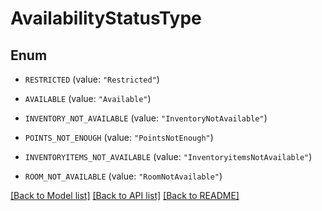 # AvailabilityStatusType

## Enum


* `RESTRICTED` (value: `"Restricted"`)

* `AVAILABLE` (value: `"Available"`)

* `INVENTORY_NOT_AVAILABLE` (value: `"InventoryNotAvailable"`)

* `POINTS_NOT_ENOUGH` (value: `"PointsNotEnough"`)

* `INVENTORYITEMS_NOT_AVAILABLE` (value: `"InventoryitemsNotAvailable"`)

* `ROOM_NOT_AVAILABLE` (value: `"RoomNotAvailable"`)


[[Back to Model list]](../README.md#documentation-for-models) [[Back to API list]](../README.md#documentation-for-api-endpoints) [[Back to README]](../README.md)


